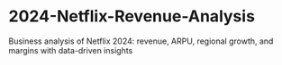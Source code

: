 # 2024-Netflix-Revenue-Analysis
Business analysis of Netflix 2024: revenue, ARPU, regional growth, and margins with data-driven insights
